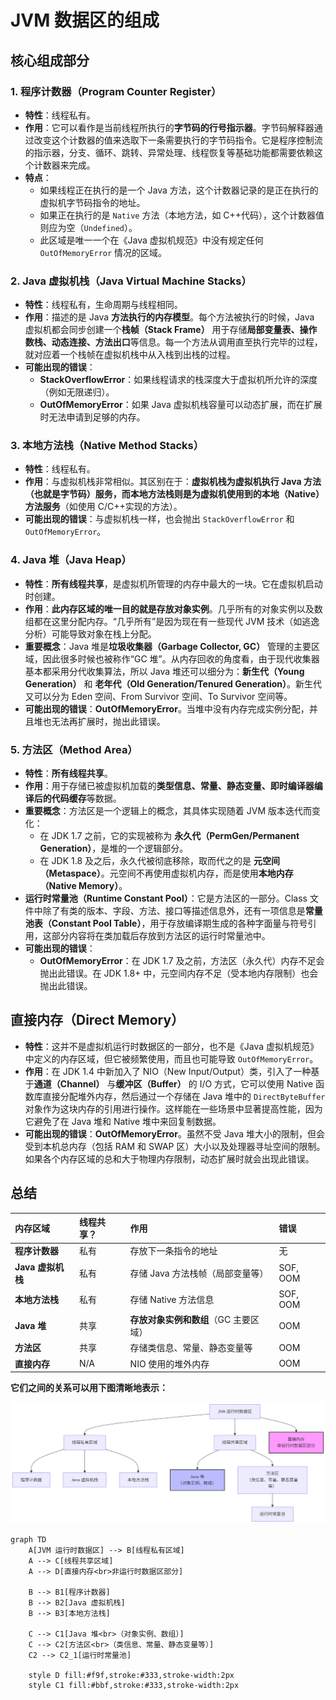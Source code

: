 # JVM 数据区的组成

## 核心组成部分

### 1. 程序计数器（Program Counter Register）

- **特性**：线程私有。
- **作用**：它可以看作是当前线程所执行的**字节码的行号指示器**。字节码解释器通过改变这个计数器的值来选取下一条需要执行的字节码指令。它是程序控制流的指示器，分支、循环、跳转、异常处理、线程恢复等基础功能都需要依赖这个计数器来完成。
- **特点**：
  - 如果线程正在执行的是一个 Java 方法，这个计数器记录的是正在执行的虚拟机字节码指令的地址。
  - 如果正在执行的是 `Native` 方法（本地方法，如 C++代码），这个计数器值则应为空（`Undefined`）。
  - 此区域是唯一一个在《Java 虚拟机规范》中没有规定任何 `OutOfMemoryError` 情况的区域。

### 2. Java 虚拟机栈（Java Virtual Machine Stacks）

- **特性**：线程私有，生命周期与线程相同。
- **作用**：描述的是 Java **方法执行的内存模型**。每个方法被执行的时候，Java 虚拟机都会同步创建一个**栈帧（Stack Frame）** 用于存储**局部变量表、操作数栈、动态连接、方法出口**等信息。每一个方法从调用直至执行完毕的过程，就对应着一个栈帧在虚拟机栈中从入栈到出栈的过程。
- **可能出现的错误**：
  - **StackOverflowError**：如果线程请求的栈深度大于虚拟机所允许的深度（例如无限递归）。
  - **OutOfMemoryError**：如果 Java 虚拟机栈容量可以动态扩展，而在扩展时无法申请到足够的内存。

### 3. 本地方法栈（Native Method Stacks）

- **特性**：线程私有。
- **作用**：与虚拟机栈非常相似。其区别在于：**虚拟机栈为虚拟机执行 Java 方法（也就是字节码）服务，而本地方法栈则是为虚拟机使用到的本地（Native）方法服务**（如使用 C/C++实现的方法）。
- **可能出现的错误**：与虚拟机栈一样，也会抛出 `StackOverflowError` 和 `OutOfMemoryError`。

### 4. Java 堆（Java Heap）

- **特性**：**所有线程共享**，是虚拟机所管理的内存中最大的一块。它在虚拟机启动时创建。
- **作用**：**此内存区域的唯一目的就是存放对象实例**。几乎所有的对象实例以及数组都在这里分配内存。“几乎所有”是因为现在有一些现代 JVM 技术（如逃逸分析）可能导致对象在栈上分配。
- **重要概念**：Java 堆是**垃圾收集器（Garbage Collector, GC）** 管理的主要区域，因此很多时候也被称作“GC 堆”。从内存回收的角度看，由于现代收集器基本都采用分代收集算法，所以 Java 堆还可以细分为：**新生代（Young Generation）** 和 **老年代（Old Generation/Tenured Generation）**。新生代又可以分为 Eden 空间、From Survivor 空间、To Survivor 空间等。
- **可能出现的错误**：**OutOfMemoryError**。当堆中没有内存完成实例分配，并且堆也无法再扩展时，抛出此错误。

### 5. 方法区（Method Area）

- **特性**：**所有线程共享**。
- **作用**：用于存储已被虚拟机加载的**类型信息、常量、静态变量、即时编译器编译后的代码缓存**等数据。
- **重要概念**：方法区是一个逻辑上的概念，其具体实现随着 JVM 版本迭代而变化：
  - 在 JDK 1.7 之前，它的实现被称为 **永久代（PermGen/Permanent Generation）**，是堆的一个逻辑部分。
  - 在 JDK 1.8 及之后，永久代被彻底移除，取而代之的是 **元空间（Metaspace）**。元空间不再使用虚拟机内存，而是使用**本地内存（Native Memory）**。
- **运行时常量池（Runtime Constant Pool）**：它是方法区的一部分。Class 文件中除了有类的版本、字段、方法、接口等描述信息外，还有一项信息是**常量池表（Constant Pool Table）**，用于存放编译期生成的各种字面量与符号引用，这部分内容将在类加载后存放到方法区的运行时常量池中。
- **可能出现的错误**：
  - **OutOfMemoryError**：在 JDK 1.7 及之前，方法区（永久代）内存不足会抛出此错误。在 JDK 1.8+ 中，元空间内存不足（受本地内存限制）也会抛出此错误。

## 直接内存（Direct Memory）

- **特性**：这并不是虚拟机运行时数据区的一部分，也不是《Java 虚拟机规范》中定义的内存区域，但它被频繁使用，而且也可能导致 `OutOfMemoryError`。
- **作用**：在 JDK 1.4 中新加入了 NIO（New Input/Output）类，引入了一种基于**通道（Channel）** 与**缓冲区（Buffer）** 的 I/O 方式，它可以使用 Native 函数库直接分配堆外内存，然后通过一个存储在 Java 堆中的 `DirectByteBuffer` 对象作为这块内存的引用进行操作。这样能在一些场景中显著提高性能，因为它避免了在 Java 堆和 Native 堆中来回复制数据。
- **可能出现的错误**：**OutOfMemoryError**。虽然不受 Java 堆大小的限制，但会受到本机总内存（包括 RAM 和 SWAP 区）大小以及处理器寻址空间的限制。如果各个内存区域的总和大于物理内存限制，动态扩展时就会出现此错误。

## 总结

| 内存区域          | 线程共享？ | 作用                                  | 错误     |
| :---------------- | :--------- | :------------------------------------ | :------- |
| **程序计数器**    | 私有       | 存放下一条指令的地址                  | 无       |
| **Java 虚拟机栈** | 私有       | 存储 Java 方法栈帧（局部变量等）      | SOF, OOM |
| **本地方法栈**    | 私有       | 存储 Native 方法信息                  | SOF, OOM |
| **Java 堆**       | 共享       | **存放对象实例和数组**（GC 主要区域） | OOM      |
| **方法区**        | 共享       | 存储类信息、常量、静态变量等          | OOM      |
| **直接内存**      | N/A        | NIO 使用的堆外内存                    | OOM      |

**它们之间的关系可以用下图清晰地表示：**

![JVM数据区的组成](./assets/JVM数据区的组成.png)

```mermaid
graph TD
    A[JVM 运行时数据区] --> B[线程私有区域]
    A --> C[线程共享区域]
    A --> D[直接内存<br>非运行时数据区部分]

    B --> B1[程序计数器]
    B --> B2[Java 虚拟机栈]
    B --> B3[本地方法栈]

    C --> C1[Java 堆<br>（对象实例、数组）]
    C --> C2[方法区<br>（类信息、常量、静态变量等）]
    C2 --> C2_1[运行时常量池]

    style D fill:#f9f,stroke:#333,stroke-width:2px
    style C1 fill:#bbf,stroke:#333,stroke-width:2px
```

